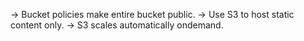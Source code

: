 -> Bucket policies make entire bucket public.
-> Use S3 to host static content only.
-> S3 scales automatically ondemand.
